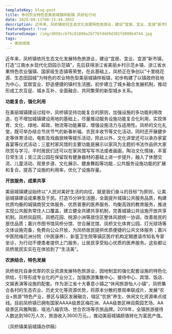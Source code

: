 ```yaml
---
templateKey: blog-post
title: 争创农业特色型美丽城镇样板镇 凤桥在行动
date: 2020-09-11T08:15:44.305Z
description: 近年来，凤桥镇依托生态文化发展特色旅游业，建设“宜居、宜业、宜游”新市镇，打造“江南水乡现代化田园示范镇”，先后获得浙江省美丽乡村示范乡镇、浙江省水果特色农业强镇、国家级生态镇等荣誉。在此基础上，凤桥正在争创以“十里桃花源、生态田园城”为特色的农业特色型美丽城镇样板镇，初步构建了以镇政府驻地为中心，宜居宜业、舒适便捷的镇村生活圈，初步建立了城乡融合发展机制，推动形成工农互促、城乡互补、全面融合、共同繁荣的新型城乡关系。
featuredpost: true
featuredimage: /img/d058ccbf6c81800a26776fddd9d302fd808b4744.jpg
tags:
  - 美丽城镇
---
```

近年来，凤桥镇依托生态文化发展特色旅游业，建设“宜居、宜业、宜游”新市镇，打造“江南水乡现代化田园示范镇”，先后获得浙江省美丽乡村示范乡镇、浙江省水果特色农业强镇、国家级生态镇等荣誉。在此基础上，凤桥正在争创以“十里桃花源、生态田园城”为特色的农业特色型美丽城镇样板镇，初步构建了以镇政府驻地为中心，宜居宜业、舒适便捷的镇村生活圈，初步建立了城乡融合发展机制，推动形成工农互促、城乡互补、全面融合、共同繁荣的新型城乡关系。



**功能复合，强化利用**

在美丽城镇建设过程中，凤桥镇坚持功能复合的原则，加强设施的多功能利用改造，在不增加城镇建设用地的基础上，尽量推动服务设施功能复合化利用，实现体育、文化、绿地、邮政、物流等功能兼容，增强设施活力与适用性。凤桥的文化礼堂，既可举办结合节庆节气的新春祈福、农民丰收节等文化活动，同时还开展健步走等体育活动，电影及戏曲放映等娱乐活动，除此以外，文化讲堂还可以承办家宴喜宴等仪式活动；三星村家风馆的主要功能是展示以家风为主题的书法作品供大家欣赏与学习，平时居民们还可以在家风馆写写书法或者画画，陶冶文化情操，丰富日常生活；吴江滨公园在保留现有健身器材的基础上进一步提升，融入了休憩交流、儿童活动、观景步道、文化展示、健身舞蹈等功能…公共服务设施功能的扩展和复合，提高了设施的利用率，优化了设施存量。

**开放服务，成果共享**

美丽城镇建设始终以“人民对美好生活的向往，就是我们奋斗的目标”为原则，让美丽城镇建设成果惠及于民。打造15分钟生活圈，全面提升城镇公共服务品质，构建优质均衡的城镇商贸文体服务、优质普惠的医养服务、均衡高效的教育服务，推进实现公共服务常住人口覆盖，建立健全共建共享机制，完善城镇公共设施开放共享机制。凤桥凤庭院、凤栖花园、桃源小洲等居住区整体风貌统一协调，改善居民的居住品质；嘉兴市图书馆凤桥分馆、世合展览馆、凤桥文化体育公园、灯光球场等文体设施完备，免费向公众开放，为凤桥居民提供优质便捷的公共文体服务；嘉兴中医院梅花洲分院（中医康养）、新篁卫生院等镇区医疗机构定期邀请市知名专家坐诊，为行动不便患者提供上门服务，让居民享受贴心优质的医养服务。这些都让凤桥居民实实在在体验到了“生活美”。

**农旅结合，特色发展**

凤桥依托自身优厚的农业资源发展特色旅游业，因地制宜的强化配套设施的特色化供给，引导形成专业化的产业分工，加强旅游集散中心、接待中心、宾馆、饭店、文娱表演等设施的配套。作为浙江省十大春意小镇之“休闲旅游怡人小镇”，凤桥集合各村的生态农业、历史文化等资源优势，将原本分散的景观串联成片，发展“农业+旅游”特色产业，景区与镇区发展融合，辖区“农旅”养生、休闲文化资源串点成线。目前凤桥镇已拥有国家AAAA级景区梅花洲、AAA级景区神润斋园艺场、AA级景区风雅陶笛、瑶池八福农场、世合农场等农旅品牌。2019年，全镇旅游接待人数达到180万人次，旅游收入3600万元。，推动美丽城镇颜值转化为富民产值。

（凤桥镇美丽城镇办供稿）